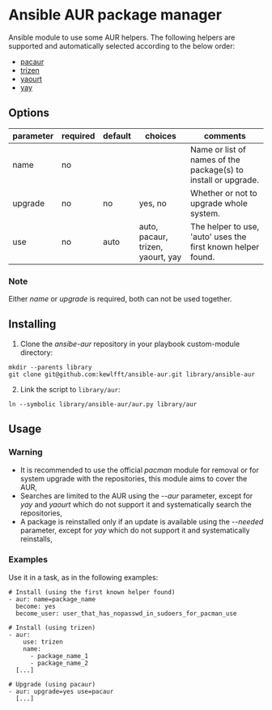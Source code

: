 # Ansible AUR package manager
Ansible module to use some AUR helpers. The following helpers are supported and automatically selected according to the below order:
- [pacaur](https://github.com/rmarquis/pacaur)
- [trizen](https://github.com/trizen/trizen)
- [yaourt](https://github.com/archlinuxfr/yaourt)
- [yay](https://github.com/Jguer/yay)

## Options
|parameter|required |default |choices                           |comments|
|---      |---      |---     |---                               |---|
|name     |no       |        |                                  |Name or list of names of the package(s) to install or upgrade.|
|upgrade  |no       |no      |yes, no                           |Whether or not to upgrade whole system.|
|use      |no       |auto    |auto, pacaur, trizen, yaourt, yay |The helper to use, 'auto' uses the first known helper found.|

### Note
Either *name* or *upgrade* is required, both can not be used together.

## Installing
1. Clone the *ansibe-aur* repository in your playbook custom-module directory:
```
mkdir --parents library
git clone git@github.com:kewlfft/ansible-aur.git library/ansible-aur
```

2. Link the script to `library/aur`:
```
ln --symbolic library/ansible-aur/aur.py library/aur
```

## Usage
### Warning
* It is recommended to use the official *pacman* module for removal or for system upgrade with the repositories, this module aims to cover the AUR,
* Searches are limited to the AUR using the *--aur* parameter, except for *yay* and *yaourt* which do not support it and systematically search the repositories,
* A package is reinstalled only if an update is available using the *--needed* parameter, except for *yay* which do not support it and systematically reinstalls,

### Examples
Use it in a task, as in the following examples:
```
# Install (using the first known helper found)
- aur: name=package_name
  become: yes
  become_user: user_that_has_nopasswd_in_sudoers_for_pacman_use

# Install (using trizen)
- aur:
    use: trizen
    name:
      - package_name_1
      - package_name_2 
  [...]

# Upgrade (using pacaur)
- aur: upgrade=yes use=pacaur
  [...]
```
